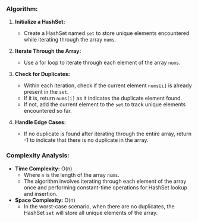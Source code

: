 ### Algorithm:
1. **Initialize a HashSet:**
   - Create a HashSet named `set` to store unique elements encountered while iterating through the array `nums`.

2. **Iterate Through the Array:**
   - Use a for loop to iterate through each element of the array `nums`.

3. **Check for Duplicates:**
   - Within each iteration, check if the current element `nums[i]` is already present in the `set`.
   - If it is, return `nums[i]` as it indicates the duplicate element found.
   - If not, add the current element to the `set` to track unique elements encountered so far.

4. **Handle Edge Cases:**
   - If no duplicate is found after iterating through the entire array, return -1 to indicate that there is no duplicate in the array.

### Complexity Analysis:
- **Time Complexity:** O(n)
  - Where `n` is the length of the array `nums`.
  - The algorithm involves iterating through each element of the array once and performing constant-time operations for HashSet lookup and insertion.
- **Space Complexity:** O(n)
  - In the worst-case scenario, when there are no duplicates, the HashSet `set` will store all unique elements of the array.

